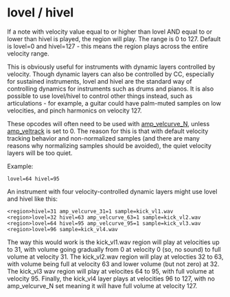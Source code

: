 # lovel / hivel

If a note with velocity value equal to or higher than lovel AND equal to or lower
than hivel is played, the region will play. The range is 0 to 127. Default is
lovel=0 and hivel=127 - this means the region plays across the entire velocity range.

This is obviously useful for instruments with dynamic layers controlled by velocity.
Though dynamic layers can also be controlled by CC, especially for sustained
instruments, lovel and hivel are the standard way of controlling dynamics for
instruments such as drums and pianos. It is also possible to use lovel/hivel
to control other things instead, such as articulations - for example, a guitar
could have palm-muted samples on low velocities, and pinch harmonics on velocity 127.

These opcodes will often need to be used with
[amp_velcurve_N](/opcodes/amp_velcurve_N), unless [amp_veltrack](/opcodes/amp_veltrack)
is set to 0. The reason for this is that with default velocity tracking behavior
and non-normalized samples (and there are many reasons why normalizing samples
should be avoided), the quiet velocity layers will be too quiet.

Example:

```
lovel=64 hivel=95
```

An instrument with four velocity-controlled dynamic layers might use lovel and hivel like this:

```
<region>hivel=31 amp_velcurve_31=1 sample=kick_vl1.wav
<region>lovel=32 hivel=63 amp_velcurve_63=1 sample=kick_vl2.wav
<region>lovel=64 hivel=95 amp_velcurve_95=1 sample=kick_vl3.wav
<region>lovel=96 sample=kick_vl4.wav
```

The way this would work is the kick_vl1.wav region will play at velocities up
to 31, with volume going gradually from 0 at velocity 0 (so, no sound) to full
volume at velocity 31. The kick_vl2.wav region will play at velocties 32 to 63,
with volume being full at velocity 63 and lower volume (but not zero) at 32.
The kick_vl3 wav region will play at velocites 64 to 95, with full volume at
velocity 95. Finally, the kick_vl4 layer plays at velocities 96 to 127, with no
amp_velcurve_N set meaning it will have full volume at velocity 127.

